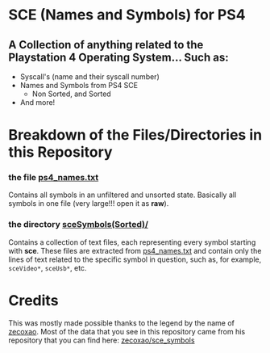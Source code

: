 # SCE (Names and Symbols) for PS4
## A Collection of anything related to the Playstation 4 Operating System... Such as:
- Syscall's (name and their syscall number)
- Names and Symbols from PS4 SCE
  - Non Sorted, and Sorted
- And more!

# Breakdown of the Files/Directories in this Repository
### the file [ps4_names.txt](/ps4_names.txt)
Contains all symbols in an unfiltered and unsorted state. Basically all symbols in one file (very large!!! open it as **raw**).

### the directory [sceSymbols(Sorted)/](/sceSymbols(Sorted)/)
Contains a collection of text files, each representing every symbol starting with **sce**. These files are extracted from [ps4_names.txt](/ps4_names.txt) and contain only the lines of text related to the specific symbol in question, such as, for example, `sceVideo*`, `sceUsb*`, etc.


# Credits
This was mostly made possible thanks to the legend by the name of [zecoxao](https://github.com/zecoxao). Most of the data that you see in this repository came from his repository that you can find here: [zecoxao/sce_symbols](https://github.com/zecoxao/sce_symbols)
